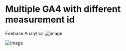 # Multiple GA4 with different measurement id
Firebase Analytics
![image](https://github.com/RakeshStha/Implement-multiple-GA4-with-different-gtag-/assets/56125560/493801aa-bb2b-4be3-b90d-f1dac042059f)

![image](https://github.com/RakeshStha/Implement-multiple-GA4-with-different-gtag-/assets/56125560/11bad2ed-42d7-401d-80ce-ae2740f626c6)

